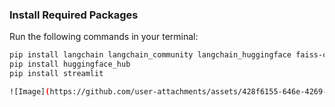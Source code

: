 ### Install Required Packages
Run the following commands in your terminal:

```bash
pip install langchain langchain_community langchain_huggingface faiss-cpu pypdf
pip install huggingface_hub
pip install streamlit

![Image](https://github.com/user-attachments/assets/428f6155-646e-4269-879c-a28dc42b05b9)
